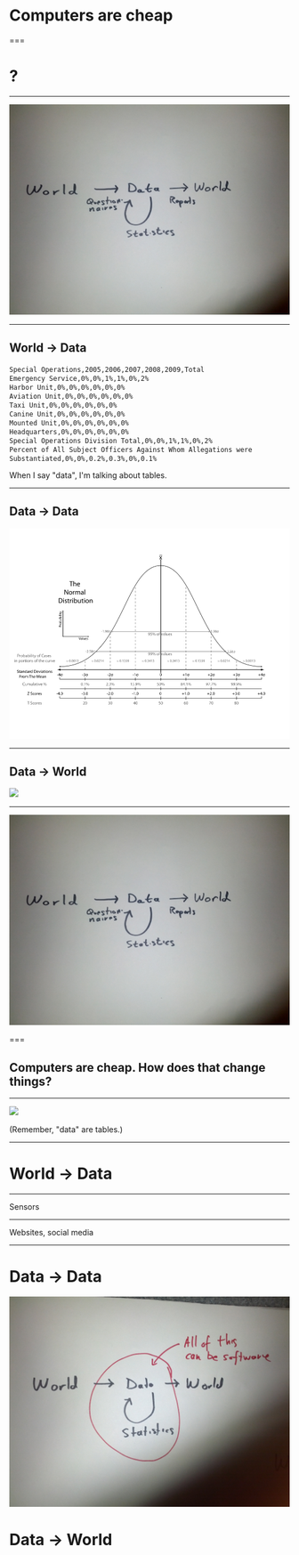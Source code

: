 # Computers are cheap

===

# ?

<!--
We study the world so we can make better decisions,
build better things and satisfy our curiosity.
-->

---

![](world-data-world.jpg)

<!-- This is how we in this room do it. -->

---

## World -> Data

```
Special Operations,2005,2006,2007,2008,2009,Total
Emergency Service,0%,0%,1%,1%,0%,2%
Harbor Unit,0%,0%,0%,0%,0%,0%
Aviation Unit,0%,0%,0%,0%,0%,0%
Taxi Unit,0%,0%,0%,0%,0%,0%
Canine Unit,0%,0%,0%,0%,0%,0%
Mounted Unit,0%,0%,0%,0%,0%,0%
Headquarters,0%,0%,0%,0%,0%,0%
Special Operations Division Total,0%,0%,1%,1%,0%,2%
Percent of All Subject Officers Against Whom Allegations were Substantiated,0%,0%,0.2%,0.3%,0%,0.1%
```

When I say "data", I'm talking about tables.

<!-- 
The world is complicated; we need to simplify it in
order to understand it. Representing the world as
tabular data is one way of doing that.
-->

---


## Data -> Data

![](1000px-The_Normal_Distribution.svg.png)


<!--
Sometimes the data are still too complicated, so we
simplify these data further with statistics.

http://upload.wikimedia.org/wikipedia/commons/thumb/2/25/The_Normal_Distribution.svg/1000px-The_Normal_Distribution.svg.png
-->


---



## Data -> World


![](http://thomaslevine.com/!/socrata-formats/figure/sf-shapefile.png)


<!--

We simplify the data enough that we can understand it,
then we convert our data back into other things, like
papers and graphs.

-->


---


![](world-data-world.jpg)

===


## Computers are cheap. How does that change things?

---

![](computer.jpg)


(Remember, "data" are tables.)

<!--

Some things got cheap faster than other things did.

-->
---

# World -> Data

<!--
Now it's super cheap to collect data, sometimes.
We collect the data practically for free by measuring things that are already happening.
We don't worry too much about designing a research plan. We wind up with
very large, often complete, historical data.
Here are some convenient/inexpensive data collection approaches.

-->

---

Sensors

---

Websites, social media

---

# Data -> Data

![](software.jpg)


<!--
We decided to collect more data because it was cheap.
The resulting data are far more complicated than the data
coming out of questionnaires, so we need to do more statistics
on them.
-->





# Data -> World
